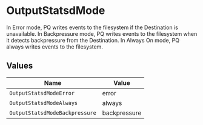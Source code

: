 # OutputStatsdMode

In Error mode, PQ writes events to the filesystem if the Destination is unavailable. In Backpressure mode, PQ writes events to the filesystem when it detects backpressure from the Destination. In Always On mode, PQ always writes events to the filesystem.


## Values

| Name                           | Value                          |
| ------------------------------ | ------------------------------ |
| `OutputStatsdModeError`        | error                          |
| `OutputStatsdModeAlways`       | always                         |
| `OutputStatsdModeBackpressure` | backpressure                   |